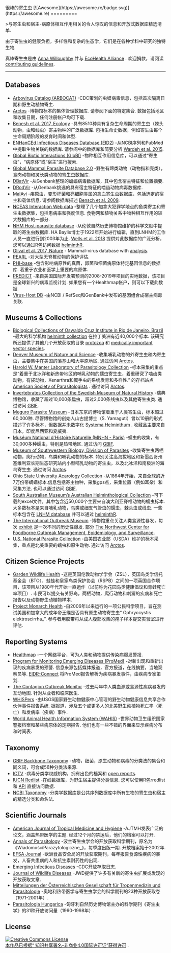 <div class="github-widget" data-repo="ecohealthalliance/awesome-parasite"></div>
<script async src="https://pagead2.googlesyndication.com/pagead/js/adsbygoogle.js"></script><ins class="adsbygoogle" style="display:block" data-ad-client="ca-pub-6890694312814945" data-ad-slot="5473692530" data-ad-format="auto"  data-full-width-responsive="true"></ins><script>(adsbygoogle = window.adsbygoogle || []).push({});</script>
很棒的寄生虫 [![Awesome](https://awesome.re/badge.svg)](https://awesome.re)
=========

&gt;与寄生虫和宿主-病原体相互作用相关的令人惊叹的信息和开放式数据库精选清单. 

由于寄生虫的健康负担，多样性和复杂的生态学，它们是在各种学科中研究的独特生物. 

真棒寄生虫是由 [Anna Willoughby](https://arw36.github.io/) 并与 [EcoHealth Alliance](https://github.com/ecohealthalliance/awesome-parasite/blob/master/www.ecohealthalliance.org) .  欢迎捐款，请阅读 [contributing guidelines](https://github.com/ecohealthalliance/awesome-parasite/blob/master/contributing.md). 

- - -
## Databases
* [Arbovirus Catalog (ARBOCAT)](https://wwwn.cdc.gov/arbocat/) -CDC策划的虫媒病毒信息，包括首次隔离日期和野生动植物寄主.
* [Arctos](http://arctos.database.museum/SpecimenSearch.cfm)  -博物馆标本的集体管理数据库.  请参阅下面的特定集合.  数据包括地区和收集日期，任何注册帐户均可下载. 
* [Benesh et al. 2017, Ecology](https://esajournals.onlinelibrary.wiley.com/doi/full/10.1002/ecy.1680)  -具有8510种具有复杂生命周期的寄生虫（棘头动物，虫和线虫）寄主物种的广泛数据库.  包括生命史数据，例如寄生虫每个生命周期阶段的发育时间和体型.
* [ENHanCEd Infectious Diseases Database (EID2)](https://eid2.liverpool.ac.uk/)  -从NCBI序列和PubMed中提取生物关联的数据库.  请参阅中的数据库和简要分析 [Wardeh et al. 2015](https://www.nature.com/articles/sdata201549).
* [Global Biotic Interactions (GloBI)](https://www.globalbioticinteractions.org/data.html) -物种相互作用信息库，可以通过“寄生虫”，“病原体”或“宿主”进行搜索.
* [Global Mammal Parasite Database 2.0](https://esajournals.onlinelibrary.wiley.com/doi/full/10.1002/ecy.1799) -野生有蹄类动物（动物指和壳类），食肉动物和灵长类动物的寄生虫数据库.
* [DBatVir](https://github.com/ecohealthalliance/awesome-parasite/blob/master/www.mgc.ac.cn/DBatVir) -从Genbank整理的蝙蝠病毒数据库，其中包含宿主特征和位置摘要.
* [DRodVir](http://www.mgc.ac.cn/DRodVir/) -从Genbank挑选的具有宿主特征的啮齿动物病毒数据库.
* [MalAvi](http://130.235.244.92/Malavi/)  -疟原虫，变形杆菌和亮细胞类属的禽血寄生虫数据库，包括选定的宿主和载体信息.  请参阅数据库描述 [Bensch et al. 2009](https://onlinelibrary.wiley.com/doi/pdf/10.1111/j.1755-0998.2009.02692.x).
* [NCEAS Interaction Web data](https://www.nceas.ucsb.edu/interactionweb/resources.html#host_parasite)  -整理了几个加拿大犯罪学地点的鱼类寄主和寄生虫数据集，包括患病率和强度信息.  食物网和植物关系中物种相互作用的较大数据库的一部分.
* [NHM Host-parasite database](http://www.nhm.ac.uk/research-curation/scientific-resources/taxonomy-systematics/host-parasites/)  -从伦敦自然历史博物馆维护的科学文献中提取的寄生虫数据库.  HA Baylis博士于1922年开始进行编辑，直到LNHM的工作人员一直进行到2003年为止. [Wells et al. 2018](http://nicholasjclark.weebly.com/uploads/4/4/9/4/44946407/wells_etal_2018_globchangbiol.pdf) 提供对此数据库的广泛分析，您可以通过R包访问数据 [helminthR](https://github.com/ropensci/helminthR). 
 * [Olival et al. 2017, Nature](https://zenodo.org/record/807517#.Wv7kuFMvzOQ) - Mammal-virus database with [analysis](https://www.nature.com/articles/nature22975?sf90794030). 
* [PEARL](http://pearl.berkeley.edu/) -对大型无脊椎动物的保护评估.
* [PHI-base](http://www.phi-base.org/index.jsp)  -包含影响病原性的真菌，卵菌和细菌病原体特定基因信息的数据库.  着重于农业和医学上重要的病原体. 
* [PREDICT](http://data.predict.global/)  -来自美国国际开发署预测的2008-2019年项目的实地数据，该项目是全球新兴的病毒监视计划.  如果您有一个Healthmap帐户，则可以下载此数据. 
* [Virus-Host DB](http://www.genome.jp/virushostdb/view/) -由NCBI / RefSeq和GenBank中发布的基因组合成宿主病毒关联.

## Museums & Collections
* [Biological Collections of Oswaldo Cruz Institute in Rio de Janeiro, Brazil](https://portal.fiocruz.br/en/biological-collections) -最大的科学机构 [helminth collection](http://chioc.fiocruz.br/catalogue)  在拉丁美洲有近40,000个标本.  该研究所还提供了其他几个开放获取的目录 [protozoa](http://colprot.fiocruz.br/index?catalogue) 和 [medically important vector species](http://cavaisc.fiocruz.br/catalogue).
* [Denver Museum of Nature and Science](https://science.dmns.org/integrative-collections/dmns-zoology-collections/)  -收集哺乳动物的外寄生虫和内寄生虫，主要集中在美国的落基山和大平原地区.  通过访问 [Arctos](http://arctos.database.museum/SpecimenSearch.cfm). 
* [Harold W. Manter Laboratory of Parasitology Collection](http://hwml.unl.edu/resources/database-68)  -标本采集的重点是“着重于北冰洋和新热带地区的哺乳动物的蠕虫寄生虫，着重研究了啮齿类动物，有袋动物，Xenarthra和翼手虫的系统发育和多样性.”  的存档站点 [American Society of Parasitologists](https://www.amsocparasit.org/) .  通过访问 [Arctos](http://arctos.database.museum/SpecimenSearch.cfm). 
* [Invertebrates Collection of the Swedish Museum of Natural History](https://www.nrm.se/english/researchandcollections/zoology/collections/invertebrates.305_en.html)  -瑞典博物馆，收藏了超过10,000条扁虫，超过2,000条线虫以及其他寄生虫类.  通过访问 [GBIF](https://www.gbif.org/dataset/56aa0680-0c60-11dd-84cd-b8a03c50a862).
* [Meguro Parasite Museum](https://www.kiseichu.org/e-top)  -日本东京的博物馆着重于人类寄生虫，标本超过60,000种.  尽管博物馆的创始人山古提博士（S. Yamaguti）曾以10册的形式描述了许多标本，但数据并未数字化 [Systema Helminthum](https://www.worldcat.org/title/systema-helminthum/oclc/427905372/editions?editionsView=true&referer=br) .  收藏品主要来自日本，印度尼西亚和夏威夷. 
* [Muséum National d'Histoire Naturelle (MNHN - Paris)](https://www.mnhn.fr/en/collections/collection-groups/marine-invertebrates/parasitic-worms-helminths)  -蠕虫的收集，有30,000多种蠕虫，特别是热带地区.  通过访问 [GBIF](https://www.gbif.org/dataset/e0ebf2a1-3656-468a-b0b6-1aa93ff43fef#description). 
* [Museum of Southwestern Biology, Division of Parasites](https://msb.unm.edu/divisions/parasites/index.html)  -收集寄生虫两栖动物，爬行动物，鸟类和哺乳动物的标本.  特别关注高海拔地区和新墨西哥州塞维利亚长期生态研究站内小型哺乳动物的寄生虫，以及北冰洋和南极洲的海鸟寄生虫.  通过访问 [Arctos](http://arctos.database.museum/SpecimenSearch.cfm). 
* [Ohio State University Acarology Collection](https://acarology.osu.edu/database)  -从1864年开始，来自全球的近7万份带螨螨标本.信息包括寄主物种，采集gps点，采集位置（例如耳朵）和采集方法.  也可以通过访问 [GBIF](https://www.gbif.org/dataset/96b54e8c-f762-11e1-a439-00145eb45e9a).
* [South Australian Museum’s Australian Helminthological Collection](http://www.samuseum.sa.gov.au/collections/biological-sciences/parasites/the-australian-helminthological-collection-database)  -可下载的excel文件，其中包含近50,000个主要来自澳大利亚脊椎动物的蠕虫标本.  大多数标本是来自哺乳动物，鸟类或细支气管虫的蠕虫，棘头虫或线虫.  一些标本包含在 [LNHM database](http://www.nhm.ac.uk/research-curation/scientific-resources/taxonomy-systematics/host-parasites/) 并可以通过 [helminthR](https://github.com/ropensci/helminthR). 
* [The International Outbreak Museum](http://www.outbreakmuseum.com) -博物馆重点关注人类食源性暴发，每次 [exhibit](http://www.outbreakmuseum.com/exhibits/)  是一次不同的历史性爆发.  部分 [The Northwest Center for Foodborne Outbreak Management, Epidemiology, and Surveillance](https://health.oregonstate.edu/fomes). 
* [U.S. National Parasite Collection](https://www.nal.usda.gov/exhibits/speccoll/exhibits/show/parasitic-diseases-with-econom/u-s--national-animal-parasite-)  -由美国农业部（USDA）维护的标本采集，重点是北美重要的蠕虫和原生动物.  通过访问 [Arctos](http://arctos.database.museum/SpecimenSearch.cfm). 

## Citizen Science Projects 
 * [Garden Wildlife Health](https://www.gardenwildlifehealth.org)  -这是英国伦敦动物学学会（ZSL），英国鸟类学信托基金会（BTO），蛙蛙和皇家鸟类保护协会（RSPB）之间的一项英国合作项目，该项目从1980年代开始一直运作（以前称为花园鸟类健康倡议和青蛙死亡率项目）.  市民可以提交有关野鸟，两栖动物，爬行动物和刺猬的疾病和死亡报告以及动物野生动植物样本. 
 * [Project Monarch Health](https://www.monarchparasites.org/)  -自2006年以来运行的一项公民科学项目，旨在测试美国和加拿大的成年帝王蝶是否具有原生动物寄生虫“ Ophryocystis elektroscirrha_”.  参与者用胶带将从成人腹部收集的孢子样本提交实验室进行评估. 

## Reporting Systems 
* [Healthmap](https://www.healthmap.org/en/) -一个网络平台，可为人类和动物提供传染病爆发警报.
* [Program for Monitoring Emerging Diseases (ProMed)](http://www.promedmail.org/)  -对新出现和重新出现的疾病暴发的预警.  信息来源包括媒体报道，官方报道，在线摘要，当地观察员等. [EIDR-Connect](https://eidr-connect.eha.io/events/auto) 将ProMed报告解析为疾病暴发事件，由疾病专家策划. 
* [The Contagion Outbreak Monitor](https://www.contagionlive.com/outbreak-monitor)  -过去两年中人类血源或食源性疾病暴发的互动地图.  针对从业者和临床医生. 
* [WHISPers](https://whispers.usgs.gov/)  -由USGS国家野生动物健康中心管理的野生动物健康信息共享合作伙伴事件报告系统.  据报道，涉及五个或更多人的北美野生动植物死亡率（死亡）和发病率（疾病）事件. 
* [World Animal Health Information System (WAHIS)](http://www.oie.int/wahis_2/public/wahid.php/Diseaseinformation/reportarchive)  -世界动物卫生组织国家警报档案和某些病原体的定期报告.  他们也有一些不错的界面来显示疾病分布和时间表.
 
## Taxonomy
* [GBIF Backbone Taxonomy](https://www.gbif.org/en/dataset/d7dddbf4-2cf0-4f39-9b2a-bb099caae36c) -动物，细菌，原生动物和病毒的分类法的集合和同义词，可合成56种分类法来源.
* [ICTV](https://talk.ictvonline.org/taxonomy/) -病毒分类学权威机构，拥有出色的档案和 [open reports](https://talk.ictvonline.org/ictv-reports/).
* [IUCN Redlist](http://www.iucnredlist.org/)  -在线数据库，为野生宿主提供分类信息.  您可以使用R包rredlist和 [API](http://apiv3.iucnredlist.org/api/v3/docs) 直接访问数据. 
* [NCBI Taxonomy](https://www.ncbi.nlm.nih.gov/taxonomy) -分类学数据库是公共序列数据库中所有生物的寄生虫和宿主的精选分类和命名法.

## Scientific Journals 
* [American Journal of Tropical Medicine and Hygiene](http://www.ajtmh.org/)  -AJTMH发表广泛的论文，涵盖热带医学的主题.  经过12个月的禁运后，他们的档案可以打开.
* [Annals of Parasitology](https://annals-parasitology.eu/go.live.php/PL-H54/archive.html)  -波兰寄生虫学会的开放获取科学期刊，原名为《WiadomościParazytologiczne_》，每季度出版一期.  开放档案始于2002年. 
* [EFSA Journal](https://efsa.onlinelibrary.wiley.com/journal/18314732) -欧洲食品安全局的开放获取期刊，每年报告食源性疾病的暴发，人畜共患病的人和抗生素耐药性的出现. 
* [Emerging Infectious Diseases](https://wwwnc.cdc.gov/eid/) -CDC开放存取日志.
* [Journal of Wildlife Diseases](http://www.jwildlifedis.org/loi/jwdi) -JWD提供了许多有关新的寄生虫扩展或发现的开放获取文章.
* [Mitteilungen der Österreichischen Gesellschaft für Tropenmedizin und Parasitologie](https://www.zobodat.at/publikation_series.php?id=1351) -奥地利热带医学与寄生虫学会的科学期刊的23种开放获取卷（1971-2001年）.
* [Parasitologia Hungarica](http://publication.nhmus.hu/parasitologia/bannales.php?volume=1) -匈牙利自然历史博物馆主办的科学期刊《寄生虫学》的31种开放访问量（1960-1998年）.
 

## License
<a rel="license" href="http://creativecommons.org/licenses/by-nc/4.0/"><img alt="Creative Commons License" style="border-width:0" src="https://mirrors.creativecommons.org/presskit/buttons/88x31/svg/by-nc.svg" /><br />本作品已根据“ <a rel="license" href="http://creativecommons.org/licenses/by-nc/4.0/">知识共享署名-非商业4.0国际许可证”获得许可</a> .
